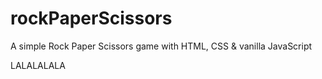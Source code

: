 # rockPaperScissors

A simple Rock Paper Scissors game with HTML, CSS & vanilla JavaScript

LALALALALA